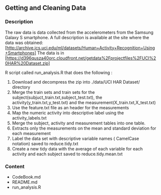 ## Getting and Cleaning Data
### Description
The raw data is data collected from the accelerometers from the Samsung Galaxy S smartphone. A full description is available at the site where the data was obtained: [http://archive.ics.uci.edu/ml/datasets/Human+Activity+Recognition+Using+Smartphones]
The data is in [https://d396qusza40orc.cloudfront.net/getdata%2Fprojectfiles%2FUCI%20HAR%20Dataset.zip]

R script called run_analysis.R that does the following :
 1. Download and decompress the zip into ./data/UCI HAR Dataset/ directory
 2. Merge the train sets and train sets for the subject(subjuct_train.txt,subject_test.txt),
    the activity(y_train.txt,y_test.txt) and the measurement(X_train.txt,X_test.txt)
 3. Use the feature.txt file as an header for the measurements
 4. Map the numeric activity into descriptive label using the activity_labels.txt
 5. Merge the subject, activity and measurement tables into one table.
 6. Extracts only the measurements on the mean and standard deviation for each measurement
 7. Label the data set with descriptive variable names ( CamelCase notation) saved to reduce.tidy.txt
 8. Create a new tidy data with the average of each variable for each activity and each subject saved to
    reduce.tidy.mean.txt

### Content

- CodeBook.md
- README.md
- run_analysis.R